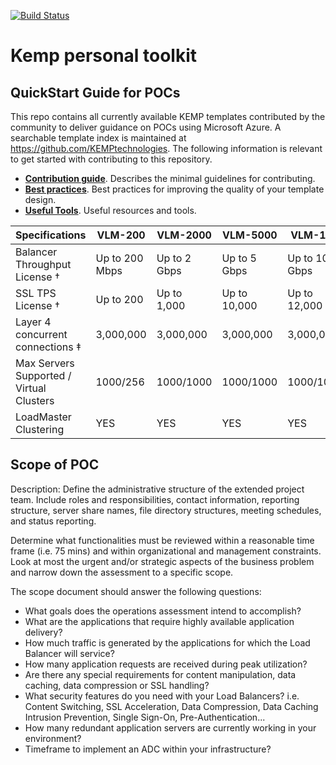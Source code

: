 [![Build Status](https://dev.azure.com/wikiazure/kemp%20toolkit/_apis/build/status/kemp%20toolkit?branchName=master)](https://dev.azure.com/wikiazure/kemp%20toolkit/_build/latest?definitionId=23&branchName=master)
# Kemp personal toolkit

## QuickStart Guide for POCs

This repo contains all currently available KEMP templates contributed by the community to deliver guidance on POCs using Microsoft Azure. A searchable template index is maintained at https://github.com/KEMPtechnologies.
The following information is relevant to get started with contributing to this repository.

+ [**Contribution guide**](/1-CONTRIBUTION-GUIDE/README.md#contribution-guide). Describes the minimal guidelines for contributing.
+ [**Best practices**](/1-CONTRIBUTION-GUIDE/best-practices.md#best-practices). Best practices for improving the quality of your template design.
+ [**Useful Tools**](/1-CONTRIBUTION-GUIDE/useful-tools.md#useful-tools). Useful resources and tools.


| Specifications  | VLM-200 | VLM-2000 |VLM-5000 |VLM-10G |
| ------------- | ------------- | ------------- | ------------- | ------------- |
| Balancer Throughput License †  | Up to 200 Mbps  |Up to 2 Gbps |Up to 5 Gbps  |Up to 10 Gbps  |
| SSL TPS License †  | Up to 200  |Up to 1,000  |Up to 10,000  |Up to 12,000  |
| Layer 4 concurrent connections ‡  | 3,000,000  |3,000,000  |3,000,000  |3,000,000  |
| Max Servers Supported / Virtual Clusters  | 1000/256  |1000/1000 |1000/1000  |1000/1000  |
| LoadMaster Clustering  | YES  |YES  |YES  |YES  |

## Scope of POC

Description: Define the administrative structure of the extended project team. Include roles and responsibilities, contact information, reporting structure, server share names, file directory structures, meeting schedules, and status reporting.

Determine what functionalities must be reviewed within a reasonable time frame (i.e. 75 mins) and within organizational and management constraints. Look at most the urgent and/or strategic aspects of the business problem and narrow down the assessment to a specific scope.

The scope document should answer the following questions:
- What goals does the operations assessment intend to accomplish?
- What are the applications that require highly available application delivery?
- How much traffic is generated by the applications for which the Load Balancer will service?
- How many application requests are received during peak utilization?
- Are there any special requirements for content manipulation, data caching, data compression or SSL handling?
- What security features do you need with your Load Balancers? i.e. Content Switching, SSL Acceleration, Data Compression, Data Caching Intrusion Prevention, Single Sign-On, Pre-Authentication...
- How many redundant application servers are currently working in your environment?
- Timeframe to implement an ADC within your infrastructure?
